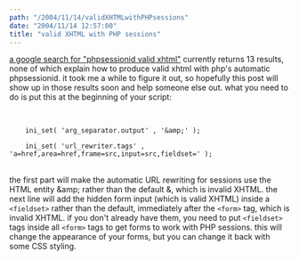 ```yaml
---
path: "/2004/11/14/validXHTMLwithPHPsessions" 
date: "2004/11/14 12:57:00" 
title: "valid XHTML with PHP sessions" 
---
```

<p><a href="http://www.google.com/search?q=phpsessionid+valid+xhtml">a google search for "phpsessionid valid xhtml"</a> currently returns 13 results, none of which explain how to produce valid xhtml with php's automatic phpsessionid. it took me a while to figure it out, so hopefully this post will show up in those results soon and help someone else out. what you need to do is put this at the beginning of your script:</p><br><code><br>    ini_set( 'arg_separator.output' , '&amp;amp;' );<br /><br>    ini_set( 'url_rewriter.tags' , 'a=href,area=href,frame=src,input=src,fieldset=' );<br></code><br><p>the first part will make the automatic URL rewriting for sessions use the HTML entity &amp;amp; rather than the default &amp;, which is invalid XHTML. the next line will add the hidden form input (which is valid XHTML) inside a <code>&lt;fieldset&gt;</code> rather than the default, immediately after the <code>&lt;form&gt;</code> tag, which is invalid XHTML. if you don't already have them, you need to put <code>&lt;fieldset&gt;</code> tags inside all <code>&lt;form&gt;</code> tags to get forms to work with PHP sessions. this will change the appearance of your forms, but you can change it back with some CSS styling.</p>